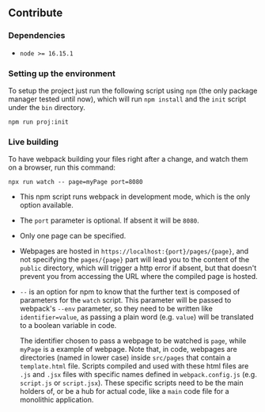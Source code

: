 ## Contribute

### Dependencies

- `node >= 16.15.1`

### Setting up the environment

To setup the project just run the following script using `npm` (the only package manager tested until now), which will run `npm install` and the `init` script under the `bin` directory.

```
npm run proj:init
```

### Live building

To have webpack building your files right after a change, and watch them on a browser, run this command:

```
npx run watch -- page=myPage port=8080 
```

- This npm script runs webpack in development mode, which is the only option available.

- The `port` parameter is optional. If absent it will be `8080`.

- Only one page can be specified.

- Webpages are hosted in `https://localhost:{port}/pages/{page}`, and not specifying the `pages/{page}` part will lead you to the content of the `public` directory, which will trigger a http error if absent, but that doesn't prevent you from accessing the URL where the compiled page is hosted.

- `--` is an option for npm to know that the further text is composed of parameters for the `watch` script. This parameter will be passed to webpack's `--env` parameter, so they need to be written like `identifier=value`, as passing a plain word (e.g. `value`) will be translated to a boolean variable in code.

  The identifier chosen to pass a webpage to be watched is `page`, while `myPage` is a example of webpage. Note that, in code, webpages are directories (named in lower case) inside `src/pages` that contain a `template.html` file. Scripts compiled and used with these html files are `.js` and `.jsx` files with specific names defined in `webpack.config.js` (e.g. `script.js` or `script.jsx`). These specific scripts need to be the main holders of, or be a hub for actual code, like a `main` code file for a monolithic application.

